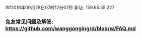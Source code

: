 ##2018年09月28日07时12分07秒 新址: 159.65.55.227
### 兔友常见问题及解答: https://github.com/wanggonging/d/blob/w/FAQ.md
